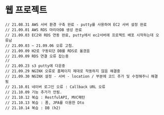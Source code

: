 # 웹 프로젝트

    // 21.08.31 AWS 서버 환경 구축 완료 - putty를 사용하여 EC2 서버 설정 완료
    // 21.09.01 AWS RDS 마리아DB 생성 완료
    // 21.09.03 EC2와 RDS 연동 완료, putty에서 ec2서버에 프로젝트 배포 시작하는데 오류남
    // 21.09.03 ~ 21.09.06 오류 고침.
    // 21.09.09 H2로 구동되던 DB를 RDS로 옮겼음
    // 21.09.09 RDS 연결 오류 잡는중
    //
    // 21.09.23 s3 putty에 다운중
    // 21.09.29 NGINX 오류로 홈페이지 제대로 작동하지 않음 해결중
    // 21.09.30 NGINX 설정 - 서버 - location / 부분에 코드 추가 및 수정해주니 해결됨
    // 21.10.01 네이버 로그인 오류 : Callback URL 오류
    // 21.10.09 기능 추가가 안됨.
    // 21.10.12 복습 : RestfulAPI, MVC패턴
    // 21.10.13 복습 : 폼, JPA를 이용한 Dto
    // 21.10.14 복습 : DB (h2)
